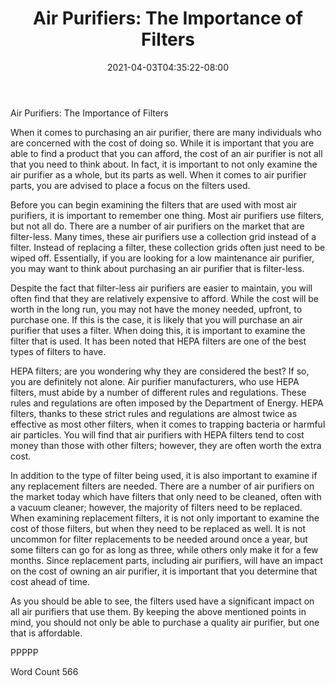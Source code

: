 ﻿---
title: "Air Purifiers:  The Importance of Filters"
date: 2021-04-03T04:35:22-08:00
description: "Air Purifiers Tips for Web Success"
featured_image: "/images/Air Purifiers.jpg"
tags: ["Air Purifiers"]
---

Air Purifiers:  The Importance of Filters

When it comes to purchasing an air purifier, there are many individuals who are concerned with the cost of doing so. While it is important that you are able to find a product that you can afford, the cost of an air purifier is not all that you need to think about. In fact, it is important to not only examine the air purifier as a whole, but its parts as well. When it comes to air purifier parts, you are advised to place a focus on the filters used.

Before you can begin examining the filters that are used with most air purifiers, it is important to remember one thing. Most air purifiers use filters, but not all do.  There are a number of air purifiers on the market that are filter-less. Many times, these air purifiers use a collection grid instead of a filter.  Instead of replacing a filter, these collection grids often just need to be wiped off. Essentially, if you are looking for a low maintenance air purifier, you may want to think about purchasing an air purifier that is filter-less.

Despite the fact that filter-less air purifiers are easier to maintain, you will often find that they are relatively expensive to afford. While the cost will be worth in the long run, you may not have the money needed, upfront, to purchase one. If this is the case, it is likely that you will purchase an air purifier that uses a filter.  When doing this, it is important to examine the filter that is used.  It has been noted that HEPA filters are one of the best types of filters to have.

HEPA filters; are you wondering why they are considered the best?  If so, you are definitely not alone.  Air purifier manufacturers, who use HEPA filters, must abide by a number of different rules and regulations. These rules and regulations are often imposed by the Department of Energy.  HEPA filters, thanks to these strict rules and regulations are almost twice as effective as most other filters, when it comes to trapping bacteria or harmful air particles. You will find that air purifiers with HEPA filters tend to cost money than those with other filters; however, they are often worth the extra cost.  

In addition to the type of filter being used, it is also important to examine if any replacement filters are needed. There are a number of air purifiers on the market today which have filters that only need to be cleaned, often with a vacuum cleaner; however, the majority of filters need to be replaced. When examining replacement filters, it is not only important to examine the cost of those filters, but when they need to be replaced as well. It is not uncommon for filter replacements to be needed around once a year, but some filters can go for as long as three, while others only make it for a few months.  Since replacement parts, including air purifiers, will have an impact on the cost of owning an air purifier, it is important that you determine that cost ahead of time.

As you should be able to see, the filters used have a significant impact on all air purifiers that use them.  By keeping the above mentioned points in mind, you should not only be able to purchase a quality air purifier, but one that is affordable.  

PPPPP

Word Count 566

